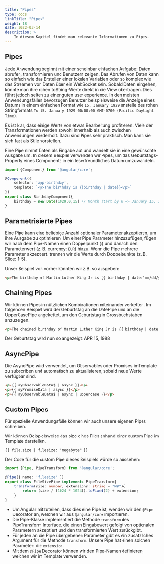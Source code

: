 ```yaml
---
title: "Pipes"
type: docs
linkTitle: "Pipes"
weight: 18
date: 2022-03-14
description: >
    In diesem Kapitel findet man relevante Informationen zu Pipes.
---
```

## Pipes
Jede Anwendung beginnt mit einer scheinbar einfachen Aufgabe: Daten abrufen, transformieren und Benutzern zeigen.
Das Abrufen von Daten kann so einfach wie das Erstellen einer lokalen Variablen oder so komplex wie das Streamen von Daten über ein WebSocket sein.
Sobald Daten eingehen, könnte man ihre rohen toString-Werte direkt in die View übertragen. Dies führt jedoch selten zu einer guten user experience. In den meisten Anwendungsfällen
bevorzugen Benutzer beispielsweise die Anzeige eines Datums in einem einfachen Format wie `15. January 1929` anstelle des rohen Stringformats `Tu 15. January 1929 00:00:00 GMT-0700 (Pacific Daylight Time)`.

Es ist klar, dass einige Werte von etwas Bearbeitung profitieren. Viele der Transformationen werden sowohl innerhalb als auch zwischen Anwendungen wiederholt.
Dazu sind Pipes sehr praktisch. Man kann sie sich fast als Stile vorstellen.

Eine Pipe nimmt Daten als Eingabe auf und wandelt sie in eine gewünschte Ausgabe um.
In diesem Beispiel verwenden wir Pipes, um das Geburtstags-Property eines Components in ein leserfreundliches Datum umzuwandeln.

```typescript
import {Component} from '@angular/core';

@Component({
    selector: 'app-birthday',
    template: `<p>The birthday is {{birthday | date}}</p>`
})
export class BirthdayComponent{
    birthday = new Date(1929,0,15) // Month start by 0 => January 15, 1929
}
```

## Parametrisierte Pipes
Eine Pipe kann eine beliebige Anzahl optionaler Parameter akzeptieren, um ihre Ausgabe zu optimieren. Um einer Pipe Parameter hinzuzufügen,
fügen wir nach dem Pipe-Namen einen Doppelpunkt (:) und danach den Parameterwert (z. B. currency: `EUR`) hinzu.
Wenn die Pipe mehrere Parameter akzeptiert, trennen wir die Werte durch Doppelpunkte (z. B. Slice: 1: 5).

Unser Beispiel von vorher könnten wir z.B. so ausgeben:
```html
<p>The birthday of Martin Luther King Jr is {{ birthday | date:"mm/dd/yy" }} </p>
```

## Chaining Pipes
Wir können Pipes in nützlichen Kombinationen miteinander verketten. Im folgenden Beispiel wird der Geburtstag an die DatePipe und an die UpperCasePipe
angekettet, um den Geburtstag in Grossbuchstaben anzuzeigen.

```html
<p>The chained birthday of Martin Luther King Jr is {{ birthday | date | uppercase }} </p>
```

Der Geburtstag wird nun so angezeigt: APR 15, 1988

## AsyncPipe
Die AsyncPipe wird verwendet, um Observables oder Promises imTemplate zu subscriben und automatisch zu aktualisieren, sobald neue Werte verfügbar sind.
```html
<p>{{ myObservableData$ | async }}</p>
<p>{{ myPromiseData | async }}</p>
<p>{{ myObservableData$ | async | uppercase }}</p>
```

## Custom Pipes
Für spezielle Anwendungsfälle können wir auch unsere eigenen Pipes schreiben. 

Wir können Beispielsweise das size eines Files anhand einer custom Pipe im Template darstellen.
```
{{ file.size | filesize: "megabyte" }}
```

Der Code für die custom Pipe dieses Beispiels würde so aussehen:
```typescript
import {Pipe, PipeTransform} from '@angular/core';

@Pipe({ name: 'filesize' })
export class FileSizePipe implements PipeTransform{
    transform(size: number, extensions: string = "MB"){
        return (size / (1024 * 1024)).toFixed(2) + extension;
    }
}
```
* Um Angular mitzuteilen, dass dies eine Pipe ist, wenden wir den `@Pipe` Decorator an, welchen wir aus `@angular/core` importieren.
* Die Pipe-Klasse implementiert die Methode `transform` des PipeTransform Interface, die einen Eingabewert gefolgt von optionalen Parametern akzeptiert und den transformierten Wert zurückgibt.
* Für jeden an die Pipe übergebenen Parameter gibt es ein zusätzliches Argument für die Methode `transform`. Unsere Pipe hat einen solchen Parameter: die `extension`.
* Mit dem `@Pipe` Decorator können wir den Pipe-Namen definieren, welchen wir im Template verwenden.

